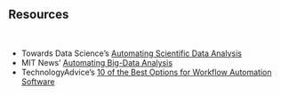## Resources

&nbsp;

* Towards Data Science’s [Automating Scientific Data Analysis](https://towardsdatascience.com/automating-scientific-data-analysis-part-1-c9979cd0817e)
* MIT News’ [Automating Big-Data Analysis](https://news.mit.edu/2016/automating-big-data-analysis-1021)
* TechnologyAdvice’s [10 of the Best Options for Workflow Automation Software](https://technologyadvice.com/blog/information-technology/top-10-workflow-automation-software/)